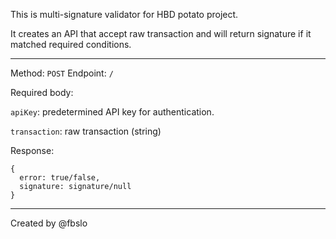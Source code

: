 This is multi-signature validator for HBD potato project.

It creates an API that accept raw transaction and will return signature if it matched required conditions.

---

Method: `POST`
Endpoint: `/`

Required body:

`apiKey`: predetermined API key for authentication.

`transaction`: raw transaction (string)

Response:

```
{
  error: true/false,
  signature: signature/null
}
```

---

Created by @fbslo
